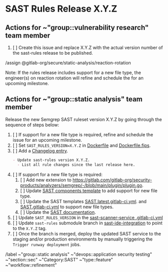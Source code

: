 # SAST Rules Release X.Y.Z

## Actions for ~"group::vulnerability research" team member

1. [ ] Create this issue and replace X.Y.Z with the actual version number of the sast-rules release to be published.

/assign @gitlab-org/secure/static-analysis/reaction-rotation

Note: If the rules release includes support for a new file type, the engineer(s) on reaction rotation will refine and schedule the for an upcoming milestone.

## Actions for ~"group::static analysis" team member

Release the new Semgrep SAST ruleset version X.Y.Z by going through the sequence of steps below:

1. [ ] If support for a new file type is required, refine and schedule the issue for an upcoming milestone.
1. [ ] Set `SAST_RULES_VERSION=X.Y.Z` in [Dockerfile](https://gitlab.com/gitlab-org/security-products/analyzers/semgrep/-/blob/main/Dockerfile) and
   [Dockerfile.fips](https://gitlab.com/gitlab-org/security-products/analyzers/semgrep/-/blob/main/Dockerfile.fips).
1. [ ] Add a [Changelog entry](https://gitlab.com/gitlab-org/security-products/analyzers/semgrep/-/blob/main/CHANGELOG.md).
   ``` md 
   - Update sast-rules version X.Y.Z.
     - List all rule changes since the last release here.
   ```
1. [ ] If support for a new file type is required:
   1. [ ] Add new extension to https://gitlab.com/gitlab-org/security-products/analyzers/semgrep/-/blob/main/plugin/plugin.go.
   1. [ ] Update [SAST components template](https://gitlab.com/components/sast/-/blob/main/templates/sast.yml) to add support for new file type.
   1. [ ] Update the SAST templates [SAST.latest.gitlab-ci.yml](https://gitlab.com/gitlab-org/gitlab/-/blob/master/lib/gitlab/ci/templates/Jobs/SAST.latest.gitlab-ci.yml).
      and [SAST.gitlab-ci.yml](https://gitlab.com/gitlab-org/gitlab/-/blob/master/lib/gitlab/ci/templates/Jobs/SAST.gitlab-ci.yml) to support new file types.
   1. [ ] Update the [SAST documentation](https://gitlab.com/gitlab-org/gitlab/-/blob/master/doc/user/application_security/sast/_index.md).
1. [ ] Update `SAST_RULES_VERSION` in the [sast-scanner-service .gitlab-ci.yml](https://gitlab.com/gitlab-org/secure/sast-scanner-service/-/blob/main/.gitlab-ci.yml?ref_type=heads)
1. [ ] Update `sast-rules` submodule branch in [sast-ide-integration](https://gitlab.com/gitlab-org/secure/sast-ide-integration) to point to the `X.Y.Z` tag.
1. [ ] Once the branch is merged, deploy the updated SAST service to the staging and/or production environments by manually triggering the `Trigger runway deployment` jobs.


/label ~"group::static analysis" ~"devops::application security testing" ~"section::sec" ~"Category:SAST" ~"type::feature" ~"workflow::refinement" 
